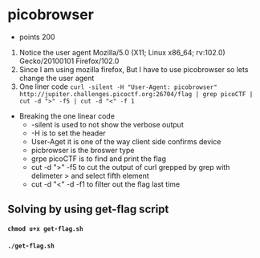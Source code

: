 # picobrowser
* points 200
1. Notice the user agent Mozilla/5.0 (X11; Linux x86_64; rv:102.0) Gecko/20100101 Firefox/102.0 
2. Since I am using mozilla firefox, But I have to use picobrowser so lets change the user agent
3. One liner code
`curl -silent -H "User-Agent: picobrowser"  http://jupiter.challenges.picoctf.org:26704/flag | grep picoCTF | cut -d ">" -f5 | cut -d "<" -f 1`

* Breaking the one linear code
    * -silent is used to not show the verbose output
    * -H is to set the header
    * User-Aget it is one of the way client side confirms device
    * picbrowser is the broswer type
    * grpe picoCTF is to find and print the flag
    * cut -d ">" -f5 to cut the output of curl grepped by grep with delimeter > and select fifth element
    * cut -d "<" -d -f1 to filter out the flag last time

## Solving by using get-flag script 

#### `chmod u+x get-flag.sh`
#### `./get-flag.sh` 
